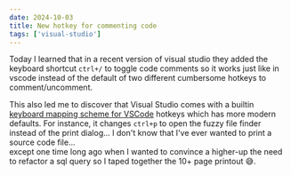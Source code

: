 ```yaml
---
date: 2024-10-03
title: New hotkey for commenting code
tags: ['visual-studio']
---
```


Today I learned that in a recent version of visual studio they added the keyboard shortcut `ctrl+/` to toggle code comments so it works just like in vscode instead of the default of two different cumbersome hotkeys to comment/uncomment.

This also led me to discover that Visual Studio comes with a builtin [keyboard mapping scheme for VSCode](https://stackoverflow.com/a/62414810/1715138) hotkeys which has more modern defaults.
For instance, it changes `ctrl+p` to open the fuzzy file finder instead of the print dialog... I don't know that I've ever wanted to print a source code file...  
except one time long ago when I wanted to convince a higher-up the need to refactor a sql query so I taped together the 10+ page printout 😅.
